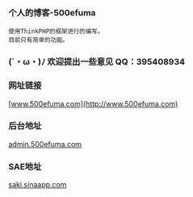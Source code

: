 ### 个人的博客-500efuma
	使用ThinkPHP的框架进行的编写。
	目前只有简单的功能。
	
### (´・ω・)ﾉ   欢迎提出一些意见  QQ：395408934

### 网址链接
[www.500efuma.com](http://www.500efuma.com)<br />

### 后台地址
[admin.500efuma.com](http://admin.500efuma.com)<br/>

### SAE地址
[saki.sinaapp.com](http://www.saki.sinaapp.com)<br />

